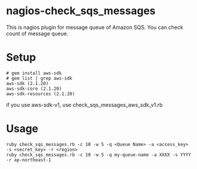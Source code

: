 # nagios-check_sqs_messages

This is nagios plugin for message queue of Amazon SQS.
You can check count of message queue.

# Setup

```
# gem install aws-sdk
# gem list | grep aws-sdk
aws-sdk (2.1.20)
aws-sdk-core (2.1.20)
aws-sdk-resources (2.1.20)
```

if you use aws-sdk-v1, use check_sqs_messages_aws_sdk_v1.rb

# Usage

```
ruby check_sqs_messages.rb -c 10 -w 5 -q <Queue Name> -a <access_key> -s <secret_key> -r <region>
ruby check_sqs_messages.rb -c 10 -w 5 -q my-queue-name -a XXXX -s YYYY -r ap-northeast-1
```
